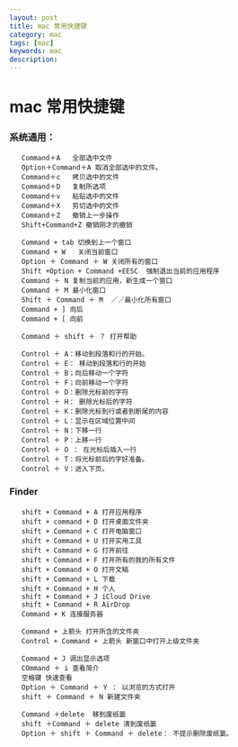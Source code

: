 ```yaml
---
layout: post
title: mac 常用快捷键
category: mac
tags: [mac]
keywords: mac
description: 
---
```

#                    mac 常用快捷键 
###  系统通用：

       Command＋A   全部选中文件
       Option＋Command＋A 取消全部选中的文件。
       Command＋c   拷贝选中的文件
       Command＋D   复制所选项
       Command＋v   粘贴选中的文件
       Command＋X   剪切选中的文件
       Command＋Z   撤销上一步操作
       Shift+Command+Z 撤销刚才的撤销
       
       Command + tab 切换到上一个窗口
       Command + W   关闭当前窗口
       Option ＋ Command ＋ W 关闭所有的窗口
       Shift +Option + Command +EESC  强制退出当前的应用程序
       Command ＋ N 复制当前的应用，新生成一个窗口
       Command ＋ M 最小化窗口
       Shift ＋ Command ＋ M  ／／最小化所有窗口
       Command + ] 向后
	   Command + [ 向前
	   
	   Command ＋ shift ＋ ？ 打开帮助
	   
	   Control ＋ A：移动到段落和行的开始。
	   Control ＋ E： 移动到段落和行的开始
	   Control ＋ B；向后移动一个字符
	   Control ＋ F；向前移动一个字符	   
	   Control ＋ D：删除光标前的字符
	   Control ＋ H： 删除光标后的字符
	   Control ＋ K：删除光标到行或者到断尾的内容
	   Control ＋ L：显示在区域位置中间
	   Control ＋ N：下移一行
	   Control ＋ P：上移一行
	   Control ＋ O ： 在光标后插入一行
	   Control ＋ T：将光标前后的字好准备。
	   Control ＋ V：进入下页。
###  Finder
       shift + Command + A 打开应用程序
       shift + command + D 打开桌面文件夹
       shift + Command + C 打开电脑窗口
       shift + Command + U 打开实用工具
       shift + Command + G 打开前往
       shift + Command + F 打开所有的我的所有文件
       shift + Command + O 打开文稿
       shift + Command + L 下载
       shift + Command + H 个人
       shift + Command + J iCloud Drive
       shift + Command + R AirDrop          
       Command + K 连接服务器
       
       Command + 上箭头 打开所含的文件夹
       Control + Command + 上箭头 新窗口中打开上级文件夹
       
       Command + J 调出显示选项       
       COmmand ＋ i 查看简介
       空格键 快速查看
       Option ＋ Command ＋ Y ： 以浏览的方式打开
       shift ＋ Command ＋ N 新建文件夹
       
       Command ＋delete  移到废纸篓
       shift ＋Command ＋ delete 清到废纸篓
       Option ＋ shift ＋ Command ＋ delete： 不提示删除废纸篓。
       
       
 
       
       